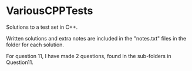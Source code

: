 # VariousCPPTests
Solutions to a test set in C++.

Written solutions and extra notes are included in the "notes.txt" files in the folder for each solution.

For question 11, I have made 2 questions, found in the sub-folders in Question11.